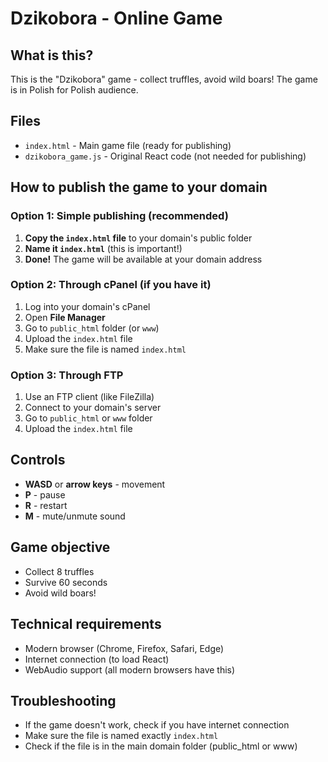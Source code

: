# Dzikobora - Online Game

## What is this?
This is the "Dzikobora" game - collect truffles, avoid wild boars! The game is in Polish for Polish audience.

## Files
- `index.html` - Main game file (ready for publishing)
- `dzikobora_game.js` - Original React code (not needed for publishing)

## How to publish the game to your domain

### Option 1: Simple publishing (recommended)
1. **Copy the `index.html` file** to your domain's public folder
2. **Name it `index.html`** (this is important!)
3. **Done!** The game will be available at your domain address

### Option 2: Through cPanel (if you have it)
1. Log into your domain's cPanel
2. Open **File Manager**
3. Go to `public_html` folder (or `www`)
4. Upload the `index.html` file
5. Make sure the file is named `index.html`

### Option 3: Through FTP
1. Use an FTP client (like FileZilla)
2. Connect to your domain's server
3. Go to `public_html` or `www` folder
4. Upload the `index.html` file

## Controls
- **WASD** or **arrow keys** - movement
- **P** - pause
- **R** - restart
- **M** - mute/unmute sound

## Game objective
- Collect 8 truffles
- Survive 60 seconds
- Avoid wild boars!

## Technical requirements
- Modern browser (Chrome, Firefox, Safari, Edge)
- Internet connection (to load React)
- WebAudio support (all modern browsers have this)

## Troubleshooting
- If the game doesn't work, check if you have internet connection
- Make sure the file is named exactly `index.html`
- Check if the file is in the main domain folder (public_html or www)
